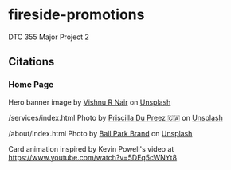 # fireside-promotions
DTC 355 Major Project 2

## Citations
### Home Page
Hero banner image by <a href="https://unsplash.com/@vishnurnair?utm_content=creditCopyText&utm_medium=referral&utm_source=unsplash">Vishnu R Nair</a> on <a href="https://unsplash.com/photos/band-performing-on-stage-in-front-of-people-m1WZS5ye404?utm_content=creditCopyText&utm_medium=referral&utm_source=unsplash">Unsplash</a>

/services/index.html Photo by <a href="https://unsplash.com/@priscilladupreez?utm_content=creditCopyText&utm_medium=referral&utm_source=unsplash">Priscilla Du Preez 🇨🇦</a> on <a href="https://unsplash.com/photos/three-men-laughing-while-looking-in-the-laptop-inside-room-XkKCui44iM0?utm_content=creditCopyText&utm_medium=referral&utm_source=unsplash">Unsplash</a>
  
/about/index.html Photo by <a href="https://unsplash.com/@ballparkbrand?utm_content=creditCopyText&utm_medium=referral&utm_source=unsplash">Ball Park Brand</a> on <a href="https://unsplash.com/photos/group-of-people-sitting-on-ground-with-bonfire-during-daytime-MflMvzNfdQ8?utm_content=creditCopyText&utm_medium=referral&utm_source=unsplash">Unsplash</a>
  
Card animation inspired by Kevin Powell's video at https://www.youtube.com/watch?v=5DEq5cWNYt8


  